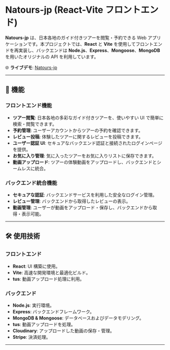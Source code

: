# Natours-jp (React-Vite フロントエンド)

**Natours-jp** は、日本各地のガイド付きツアーを閲覧・予約できる Web アプリケーションです。本プロジェクトでは、**React** と **Vite** を使用してフロントエンドを再実装し、バックエンドは **Node.js**、**Express**、**Mongoose**、**MongoDB** を用いたオリジナルの API を利用しています。

🌐 **ライブデモ**: [Natours-jp](https://natours-jp.vercel.app/)

---

## 🚀 機能

### フロントエンド機能

- **ツアー閲覧**: 日本各地の多彩なガイド付きツアーを、使いやすい UI で簡単に検索・閲覧できます。
- **予約管理**: ユーザーアカウントからツアーの予約を確認できます。
- **レビュー投稿**: 体験したツアーに関するレビューを投稿できます。
- **ユーザー認証 UI**: セキュアなバックエンド認証と接続されたログインページを提供。
- **お気に入り管理**: 気に入ったツアーをお気に入りリストに保存できます。
- **動画アップロード**: ツアーの体験動画をアップロードし、バックエンドとシームレスに統合。

### バックエンド統合機能

- **セキュアな認証**: バックエンドサービスを利用した安全なログイン管理。
- **レビュー管理**: バックエンドから取得したレビューの表示。
- **動画管理**: ユーザーが動画をアップロード・保存し、バックエンドから取得・表示可能。

---

## 🛠️ 使用技術

### フロントエンド

- **React**: UI 構築に使用。
- **Vite**: 高速な開発環境と最適化ビルド。
- **tus**: 動画アップロード処理に利用。

### バックエンド

- **Node.js**: 実行環境。
- **Express**: バックエンドフレームワーク。
- **MongoDB & Mongoose**: データベースおよびデータモデリング。
- **tus**: 動画アップロードを処理。
- **Cloudinary**: アップロードした動画の保存・管理。
- **Stripe**: 決済処理。

---
